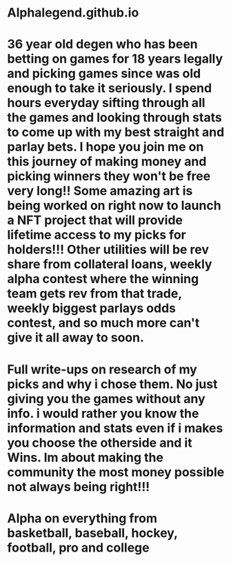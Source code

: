 # Alphalegend.github.io

# 36 year old degen who has been betting on games for 18 years legally and picking games since was old enough to take it seriously. I spend hours everyday sifting through all the games and looking through stats to come up with my best straight and parlay bets. I hope you join me on this journey of making money and picking winners they won't be free very long!! Some amazing art is being worked on right now to launch a NFT project that will provide lifetime access to my picks for holders!!! Other utilities will be rev share from collateral loans, weekly alpha contest where the winning team gets rev from that trade, weekly biggest parlays odds contest, and so much more can't give it all away to soon.


# Full write-ups on research of my picks and why i chose them. No just giving you the games without any info. i would rather you know the information and stats even if i makes you choose the otherside and it Wins. Im about making the community the most money possible not always being right!!! 


# Alpha on everything from basketball, baseball, hockey, football, pro and college 




